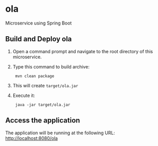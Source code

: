 # ola
Microservice using Spring Boot

Build and Deploy ola
--------------------

1. Open a command prompt and navigate to the root directory of this microservice.
2. Type this command to build archive:

        mvn clean package

3. This will create `target/ola.jar`
4. Execute it:

		java -jar target/ola.jar


Access the application
----------------------

The application will be running at the following URL: <http://localhost:8080/ola>


